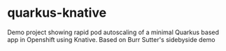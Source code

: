 # quarkus-knative
Demo project showing rapid pod autoscaling of a minimal Quarkus based app in Openshift using Knative.  Based on Burr Sutter's sidebyside demo
